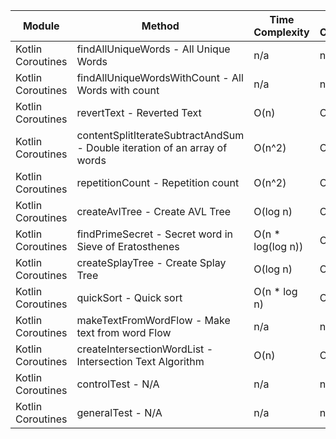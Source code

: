 | Module | Method | Time Complexity | Space Complexity | Repetitions | Measured Duration | Machine |
|---|---|---|---|---|---|---|
| Kotlin Coroutines | findAllUniqueWords - All Unique Words | n/a | n/a | 10000 | 2907 | Prototype |
| Kotlin Coroutines | findAllUniqueWordsWithCount - All Words with count | n/a | n/a | 10000 | 2349 | Prototype |
| Kotlin Coroutines | revertText - Reverted Text | O(n) | O(1) | 10000 | 744 | Prototype |
| Kotlin Coroutines | contentSplitIterateSubtractAndSum - Double iteration of an array of words | O(n^2) | O(1) | 10000 | 2175 | Prototype |
| Kotlin Coroutines | repetitionCount - Repetition count | O(n^2) | O(n) | 10000 | 2446 | Prototype |
| Kotlin Coroutines | createAvlTree - Create AVL Tree | O(log n) | O(n) | 10000 | 433 | Prototype |
| Kotlin Coroutines | findPrimeSecret - Secret word in Sieve of Eratosthenes | O(n * log(log n)) | O(n) | 10000 | 1343 | Prototype |
| Kotlin Coroutines | createSplayTree - Create Splay Tree | O(log n) | O(n) | 10000 | 874 | Prototype |
| Kotlin Coroutines | quickSort - Quick sort | O(n * log n) | O(log n) | 10000 | 4634 | Prototype |
| Kotlin Coroutines | makeTextFromWordFlow - Make text from word Flow | n/a | n/a | 10000 | 1587 | Prototype |
| Kotlin Coroutines | createIntersectionWordList - Intersection Text Algorithm | O(n) | O(n) | 10000 | 1594 | Prototype |
| Kotlin Coroutines | controlTest - N/A | n/a | n/a | 10000 | 1355 | Prototype |
| Kotlin Coroutines | generalTest - N/A | n/a | n/a | 10000 | 289 | Prototype |
